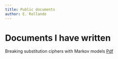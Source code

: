 ```yaml
---
title: Public documents
author: E. Rollando
---
```

# Documents I have written
Breaking substitution ciphers with Markov models [Pdf](docs/Breaking_1.1.pdf) 
